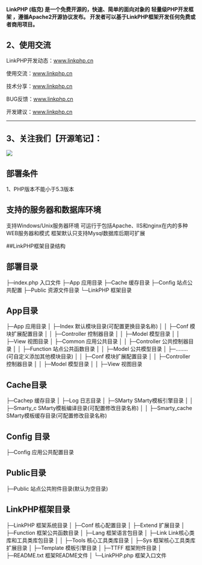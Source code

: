 #### LinkPHP (临克) 是一个免费开源的，快速、简单的面向对象的 轻量级PHP开发框架 ，遵循Apache2开源协议发布。 开发者可以基于LinkPHP框架开发任何免费或者商用项目。

## **2、使用交流**
LinkPHP开发动态：www.linkphp.cn

使用交流：www.linkphp.cn

技术分享：www.linkphp.cn

BUG反馈：www.linkphp.cn

开发建议：www.linkphp.cn

* * * * *
## **3、关注我们【开源笔记】：**
![](image/qrcode.png)

## **部署条件**
1、PHP版本不能小于5.3版本

## **支持的服务器和数据库环境**

支持Windows/Unix服务器环境
可运行于包括Apache、IIS和nginx在内的多种WEB服务器和模式
框架默认只支持Mysql数据库后期可扩展


##LinkPHP框架目录结构
## **部署目录**

├─index.php        入口文件
├─App                  应用目录
├─Cache               缓存目录
├─Config              站点公共配置
├─Public               资源文件目录
└─LinkPHP           框架目录

## **App目录**
├─App 应用目录
│  ├─Index                 默认模块目录(可配置更换目录名称)
│  │  ├─Conf             模块扩展配置目录
│  │  ├─Controller    控制器目录
│  │  ├─Model          模型目录
│  │  ├─View             视图目录
│  ├─Common          应用公共目录
│  │  ├─Controller    公共控制器目录
│  │  ├─Function      站点公共函数目录
│  │  ├─Model          公共模型目录
│  ├─........           (可自定义添加其他模块目录)
│  │  ├─Conf             模块扩展配置目录
│  │  ├─Controller    控制器目录
│  │  ├─Model          模型目录
│  │  ├─View             视图目录

## **Cache目录**
├─Cachep 缓存目录
│  ├─Log       日志目录
│  ├─SMarty  SMarty模板引擎目录
│  │  ├─Smarty_c     SMarty模板编译目录(可配置修改目录名称)
│  │  ├─Smarty_cache   SMarty模板缓存目录(可配置修改目录名称)

## **Config 目录**
├─Config    应用公共配置目录

## **Public目录**
├─Public    站点公共附件目录(默认为空目录)


## **LinkPHP框架目录**
├─LinkPHP 框架系统目录
│  ├─Conf          核心配置目录 
│  ├─Extend      扩展目录
│  ├─Function   框架公共函数目录
│  ├─Lang         框架语言包目录
│  ├─Link          Link核心类库和工具类库包目录
│  │  ├─Tools    核心工具类库目录
│  ├─Sys            框架核心工具类库扩展目录
│  ├─Template  模板引擎目录
│  ├─TTFF          框架附件目录
│  ├─README.txt   框架README文件
│  └─LinkPHP.php 框架入口文件
